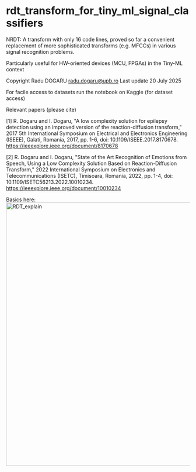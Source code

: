 # rdt_transform_for_tiny_ml_signal_classifiers
NRDT: A transform with only 16 code lines, proved so far a convenient replacement of more sophisticated transforms (e.g. MFCCs) in various signal recognition problems. 

Particularly useful for HW-oriented devices (MCU, FPGAs) in the Tiny-ML context 

Copyright Radu DOGARU radu.dogaru@upb.ro 
Last update 20 July 2025 

For facile access to datasets run the notebook on Kaggle (for dataset access)

Relevant papers (please cite)

[1] R. Dogaru and I. Dogaru, "A low complexity solution for epilepsy detection using an improved version of the reaction-diffusion transform," 2017 5th International Symposium on Electrical and Electronics Engineering (ISEEE), Galati, Romania, 2017, pp. 1-6, doi: 10.1109/ISEEE.2017.8170678.
https://ieeexplore.ieee.org/document/8170678  

[2] R. Dogaru and I. Dogaru, "State of the Art Recognition of Emotions from Speech, Using a Low Complexity Solution Based on Reaction-Diffusion Transform," 2022 International Symposium on Electronics and Telecommunications (ISETC), Timisoara, Romania, 2022, pp. 1-4, doi: 10.1109/ISETC56213.2022.10010234. 
https://ieeexplore.ieee.org/document/10010234

Basics here: 
<img width="960" height="720" alt="RDT_explain" src="https://github.com/user-attachments/assets/2a6c6523-7a5d-4153-9dbc-569c8dc30f91" />

